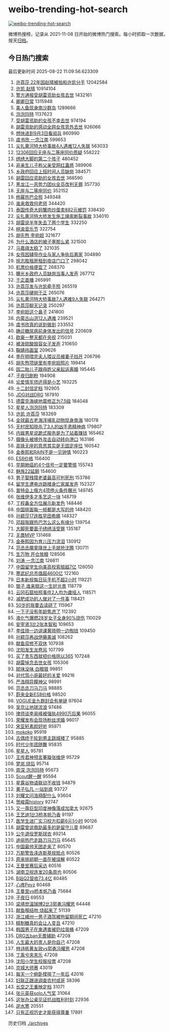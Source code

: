 # weibo-trending-hot-search

[![weibo-trending-hot-search](https://github.com/ameizi/weibo-trending-hot-search/actions/workflows/ci.yml/badge.svg)](https://github.com/ameizi/weibo-trending-hot-search/actions/workflows/ci.yml)

微博热搜榜，记录从 2021-11-08 日开始的微博热门搜索。每小时抓取一次数据，按天[归档](./archives)。

## 今日热门搜索

<!-- BEGIN --> 
最后更新时间 2025-08-22 11:09:56.623309 
1. [许荔莎 22年因赵晴被拍和许凯分手](https://s.weibo.com/weibo?q=%E8%AE%B8%E8%8D%94%E8%8E%8E%2022%E5%B9%B4%E5%9B%A0%E8%B5%B5%E6%99%B4%E8%A2%AB%E6%8B%8D%E5%92%8C%E8%AE%B8%E5%87%AF%E5%88%86%E6%89%8B&t=31&band_rank=4&Refer=top) 12042584
1. [许凯 赵晴](https://s.weibo.com/weibo?q=%E8%AE%B8%E5%87%AF%20%E8%B5%B5%E6%99%B4&t=31&band_rank=11&Refer=top) 10914104
1. [警方通报受胡雷资助女孩去世](https://s.weibo.com/weibo?q=%23%E8%AD%A6%E6%96%B9%E9%80%9A%E6%8A%A5%E5%8F%97%E8%83%A1%E9%9B%B7%E8%B5%84%E5%8A%A9%E5%A5%B3%E5%AD%A9%E5%8E%BB%E4%B8%96%23&t=31&band_rank=1&Refer=top) 1432161
1. [卿卿日常](https://s.weibo.com/weibo?q=%E5%8D%BF%E5%8D%BF%E6%97%A5%E5%B8%B8&t=31&band_rank=1&Refer=top) 1315948
1. [美人鱼现身南沙群岛](https://s.weibo.com/weibo?q=%23%E7%BE%8E%E4%BA%BA%E9%B1%BC%E7%8E%B0%E8%BA%AB%E5%8D%97%E6%B2%99%E7%BE%A4%E5%B2%9B%23&t=31&band_rank=2&Refer=top) 1289666
1. [泡泡玛特](https://s.weibo.com/weibo?q=%E6%B3%A1%E6%B3%A1%E7%8E%9B%E7%89%B9&t=31&band_rank=1&Refer=top) 1137623
1. [受胡雷资助的女孩不幸去世](https://s.weibo.com/weibo?q=%23%E5%8F%97%E8%83%A1%E9%9B%B7%E8%B5%84%E5%8A%A9%E7%9A%84%E5%A5%B3%E5%AD%A9%E4%B8%8D%E5%B9%B8%E5%8E%BB%E4%B8%96%23&t=31&band_rank=2&Refer=top) 974194
1. [胡雷资助的感动全网女孩意外去世](https://s.weibo.com/weibo?q=%23%E8%83%A1%E9%9B%B7%E8%B5%84%E5%8A%A9%E7%9A%84%E6%84%9F%E5%8A%A8%E5%85%A8%E7%BD%91%E5%A5%B3%E5%AD%A9%E6%84%8F%E5%A4%96%E5%8E%BB%E4%B8%96%23&t=31&band_rank=6&Refer=top) 926066
1. [想快进到9月3日看阅兵](https://s.weibo.com/weibo?q=%23%E6%83%B3%E5%BF%AB%E8%BF%9B%E5%88%B09%E6%9C%883%E6%97%A5%E7%9C%8B%E9%98%85%E5%85%B5%23&t=31&band_rank=3&Refer=top) 860990
1. [虞书欣 一念江南](https://s.weibo.com/weibo?q=%E8%99%9E%E4%B9%A6%E6%AC%A3%20%E4%B8%80%E5%BF%B5%E6%B1%9F%E5%8D%97&t=31&band_rank=4&Refer=top) 599653
1. [尖扎黄河特大桥事故4人遇难12人失联](https://s.weibo.com/weibo?q=%23%E5%B0%96%E6%89%8E%E9%BB%84%E6%B2%B3%E7%89%B9%E5%A4%A7%E6%A1%A5%E4%BA%8B%E6%95%854%E4%BA%BA%E9%81%87%E9%9A%BE12%E4%BA%BA%E5%A4%B1%E8%81%94%23&t=31&band_rank=5&Refer=top) 563033
1. [12306回应无座与二等座同价质疑](https://s.weibo.com/weibo?q=%2312306%E5%9B%9E%E5%BA%94%E6%97%A0%E5%BA%A7%E4%B8%8E%E4%BA%8C%E7%AD%89%E5%BA%A7%E5%90%8C%E4%BB%B7%E8%B4%A8%E7%96%91%23&t=31&band_rank=5&Refer=top) 558222
1. [绣绣大脚的第二个孩子](https://s.weibo.com/weibo?q=%23%E7%BB%A3%E7%BB%A3%E5%A4%A7%E8%84%9A%E7%9A%84%E7%AC%AC%E4%BA%8C%E4%B8%AA%E5%AD%A9%E5%AD%90%23&t=31&band_rank=7&Refer=top) 480452
1. [非亲生儿子称父亲受网红蛊惑](https://s.weibo.com/weibo?q=%E9%9D%9E%E4%BA%B2%E7%94%9F%E5%84%BF%E5%AD%90%E7%A7%B0%E7%88%B6%E4%BA%B2%E5%8F%97%E7%BD%91%E7%BA%A2%E8%9B%8A%E6%83%91&t=31&band_rank=7&Refer=top) 389906
1. [乡政府回应上班时间人员缺岗](https://s.weibo.com/weibo?q=%23%E4%B9%A1%E6%94%BF%E5%BA%9C%E5%9B%9E%E5%BA%94%E4%B8%8A%E7%8F%AD%E6%97%B6%E9%97%B4%E4%BA%BA%E5%91%98%E7%BC%BA%E5%B2%97%23&t=31&band_rank=6&Refer=top) 384571
1. [胡雷回应资助的女孩去世](https://s.weibo.com/weibo?q=%23%E8%83%A1%E9%9B%B7%E5%9B%9E%E5%BA%94%E8%B5%84%E5%8A%A9%E7%9A%84%E5%A5%B3%E5%AD%A9%E5%8E%BB%E4%B8%96%23&t=31&band_rank=10&Refer=top) 368590
1. [黑龙江一恶势力团伙全员改判无罪](https://s.weibo.com/weibo?q=%23%E9%BB%91%E9%BE%99%E6%B1%9F%E4%B8%80%E6%81%B6%E5%8A%BF%E5%8A%9B%E5%9B%A2%E4%BC%99%E5%85%A8%E5%91%98%E6%94%B9%E5%88%A4%E6%97%A0%E7%BD%AA%23&t=31&band_rank=14&Refer=top) 357730
1. [无座与二等座同价](https://s.weibo.com/weibo?q=%23%E6%97%A0%E5%BA%A7%E4%B8%8E%E4%BA%8C%E7%AD%89%E5%BA%A7%E5%90%8C%E4%BB%B7%23&t=31&band_rank=8&Refer=top) 352152
1. [杨幂热巴合照](https://s.weibo.com/weibo?q=%23%E6%9D%A8%E5%B9%82%E7%83%AD%E5%B7%B4%E5%90%88%E7%85%A7%23&t=31&band_rank=8&Refer=top) 349348
1. [谁来救救何老师](https://s.weibo.com/weibo?q=%23%E8%B0%81%E6%9D%A5%E6%95%91%E6%95%91%E4%BD%95%E8%80%81%E5%B8%88%23&t=31&band_rank=12&Refer=top) 344420
1. [泰国传奇大妈蟹肉炒蛋卖882元被罚](https://s.weibo.com/weibo?q=%23%E6%B3%B0%E5%9B%BD%E4%BC%A0%E5%A5%87%E5%A4%A7%E5%A6%88%E8%9F%B9%E8%82%89%E7%82%92%E8%9B%8B%E5%8D%96882%E5%85%83%E8%A2%AB%E7%BD%9A%23&t=31&band_rank=9&Refer=top) 338430
1. [尖扎黄河特大桥发生施工绳索断裂事故](https://s.weibo.com/weibo?q=%23%E5%B0%96%E6%89%8E%E9%BB%84%E6%B2%B3%E7%89%B9%E5%A4%A7%E6%A1%A5%E5%8F%91%E7%94%9F%E6%96%BD%E5%B7%A5%E7%BB%B3%E7%B4%A2%E6%96%AD%E8%A3%82%E4%BA%8B%E6%95%85%23&t=31&band_rank=10&Refer=top) 334010
1. [胡雷说半年失去了两个学生](https://s.weibo.com/weibo?q=%23%E8%83%A1%E9%9B%B7%E8%AF%B4%E5%8D%8A%E5%B9%B4%E5%A4%B1%E5%8E%BB%E4%BA%86%E4%B8%A4%E4%B8%AA%E5%AD%A6%E7%94%9F%23&t=31&band_rank=11&Refer=top) 332250
1. [梓渝音乐节](https://s.weibo.com/weibo?q=%E6%A2%93%E6%B8%9D%E9%9F%B3%E4%B9%90%E8%8A%82&t=31&band_rank=9&Refer=top) 322754
1. [胡先煦 李宛妲](https://s.weibo.com/weibo?q=%E8%83%A1%E5%85%88%E7%85%A6%20%E6%9D%8E%E5%AE%9B%E5%A6%B2&t=31&band_rank=11&Refer=top) 321677
1. [为什么酒店的被子塞那么紧](https://s.weibo.com/weibo?q=%E4%B8%BA%E4%BB%80%E4%B9%88%E9%85%92%E5%BA%97%E7%9A%84%E8%A2%AB%E5%AD%90%E5%A1%9E%E9%82%A3%E4%B9%88%E7%B4%A7&t=31&band_rank=12&Refer=top) 321500
1. [马嘉祺太稳了](https://s.weibo.com/weibo?q=%23%E9%A9%AC%E5%98%89%E7%A5%BA%E5%A4%AA%E7%A8%B3%E4%BA%86%23&t=31&band_rank=13&Refer=top) 321035
1. [女孩因辅导作业与家人争执后离家](https://s.weibo.com/weibo?q=%23%E5%A5%B3%E5%AD%A9%E5%9B%A0%E8%BE%85%E5%AF%BC%E4%BD%9C%E4%B8%9A%E4%B8%8E%E5%AE%B6%E4%BA%BA%E4%BA%89%E6%89%A7%E5%90%8E%E7%A6%BB%E5%AE%B6%23&t=31&band_rank=12&Refer=top) 304890
1. [徐志胜租房租到夜店门口了](https://s.weibo.com/weibo?q=%E5%BE%90%E5%BF%97%E8%83%9C%E7%A7%9F%E6%88%BF%E7%A7%9F%E5%88%B0%E5%A4%9C%E5%BA%97%E9%97%A8%E5%8F%A3%E4%BA%86&t=31&band_rank=9&Refer=top) 298042
1. [机票价格便宜了](https://s.weibo.com/weibo?q=%23%E6%9C%BA%E7%A5%A8%E4%BB%B7%E6%A0%BC%E4%BE%BF%E5%AE%9C%E4%BA%86%23&t=31&band_rank=15&Refer=top) 268370
1. [曝光乡政府人员缺岗当事人发声](https://s.weibo.com/weibo?q=%23%E6%9B%9D%E5%85%89%E4%B9%A1%E6%94%BF%E5%BA%9C%E4%BA%BA%E5%91%98%E7%BC%BA%E5%B2%97%E5%BD%93%E4%BA%8B%E4%BA%BA%E5%8F%91%E5%A3%B0%23&t=31&band_rank=10&Refer=top) 267712
1. [于正直播](https://s.weibo.com/weibo?q=%E4%BA%8E%E6%AD%A3%E7%9B%B4%E6%92%AD&t=31&band_rank=12&Refer=top) 265991
1. [许荔莎发与许凯牵手照](https://s.weibo.com/weibo?q=%23%E8%AE%B8%E8%8D%94%E8%8E%8E%E5%8F%91%E4%B8%8E%E8%AE%B8%E5%87%AF%E7%89%B5%E6%89%8B%E7%85%A7%23&t=31&band_rank=13&Refer=top) 265519
1. [许荔莎硬刚于正](https://s.weibo.com/weibo?q=%23%E8%AE%B8%E8%8D%94%E8%8E%8E%E7%A1%AC%E5%88%9A%E4%BA%8E%E6%AD%A3%23&t=31&band_rank=14&Refer=top) 265076
1. [尖扎黄河特大桥事故7人遇难9人失联](https://s.weibo.com/weibo?q=%23%E5%B0%96%E6%89%8E%E9%BB%84%E6%B2%B3%E7%89%B9%E5%A4%A7%E6%A1%A5%E4%BA%8B%E6%95%857%E4%BA%BA%E9%81%87%E9%9A%BE9%E4%BA%BA%E5%A4%B1%E8%81%94%23&t=31&band_rank=15&Refer=top) 264271
1. [许荔莎聊天记录](https://s.weibo.com/weibo?q=%23%E8%AE%B8%E8%8D%94%E8%8E%8E%E8%81%8A%E5%A4%A9%E8%AE%B0%E5%BD%95%23&t=31&band_rank=16&Refer=top) 250297
1. [李宛妲这个鼻子](https://s.weibo.com/weibo?q=%23%E6%9D%8E%E5%AE%9B%E5%A6%B2%E8%BF%99%E4%B8%AA%E9%BC%BB%E5%AD%90%23&t=31&band_rank=16&Refer=top) 241800
1. [内蒙古山洪12人遇难](https://s.weibo.com/weibo?q=%23%E5%86%85%E8%92%99%E5%8F%A4%E5%B1%B1%E6%B4%AA12%E4%BA%BA%E9%81%87%E9%9A%BE%23&t=31&band_rank=17&Refer=top) 239521
1. [虞书欣真的说到做到](https://s.weibo.com/weibo?q=%23%E8%99%9E%E4%B9%A6%E6%AC%A3%E7%9C%9F%E7%9A%84%E8%AF%B4%E5%88%B0%E5%81%9A%E5%88%B0%23&t=31&band_rank=18&Refer=top) 233552
1. [确诊糖尿病前身体发出的信号](https://s.weibo.com/weibo?q=%E7%A1%AE%E8%AF%8A%E7%B3%96%E5%B0%BF%E7%97%85%E5%89%8D%E8%BA%AB%E4%BD%93%E5%8F%91%E5%87%BA%E7%9A%84%E4%BF%A1%E5%8F%B7&t=31&band_rank=15&Refer=top) 220609
1. [欧豪一整天都在央视](https://s.weibo.com/weibo?q=%E6%AC%A7%E8%B1%AA%E4%B8%80%E6%95%B4%E5%A4%A9%E9%83%BD%E5%9C%A8%E5%A4%AE%E8%A7%86&t=31&band_rank=18&Refer=top) 215031
1. [被泼硫酸毁容女子发声](https://s.weibo.com/weibo?q=%23%E8%A2%AB%E6%B3%BC%E7%A1%AB%E9%85%B8%E6%AF%81%E5%AE%B9%E5%A5%B3%E5%AD%90%E5%8F%91%E5%A3%B0%23&t=31&band_rank=16&Refer=top) 210650
1. [鞠婧祎画室](https://s.weibo.com/weibo?q=%23%E9%9E%A0%E5%A9%A7%E7%A5%8E%E7%94%BB%E5%AE%A4%23&t=31&band_rank=17&Refer=top) 209626
1. [李在明喂完夫人喂议员被妻子挡开](https://s.weibo.com/weibo?q=%23%E6%9D%8E%E5%9C%A8%E6%98%8E%E5%96%82%E5%AE%8C%E5%A4%AB%E4%BA%BA%E5%96%82%E8%AE%AE%E5%91%98%E8%A2%AB%E5%A6%BB%E5%AD%90%E6%8C%A1%E5%BC%80%23&t=31&band_rank=24&Refer=top) 206796
1. [胡先煦项链里有李宛妲照片](https://s.weibo.com/weibo?q=%E8%83%A1%E5%85%88%E7%85%A6%E9%A1%B9%E9%93%BE%E9%87%8C%E6%9C%89%E6%9D%8E%E5%AE%9B%E5%A6%B2%E7%85%A7%E7%89%87&t=31&band_rank=18&Refer=top) 199414
1. [因二胎儿子跟母姓父亲起诉离婚](https://s.weibo.com/weibo?q=%23%E5%9B%A0%E4%BA%8C%E8%83%8E%E5%84%BF%E5%AD%90%E8%B7%9F%E6%AF%8D%E5%A7%93%E7%88%B6%E4%BA%B2%E8%B5%B7%E8%AF%89%E7%A6%BB%E5%A9%9A%23&t=31&band_rank=31&Refer=top) 195445
1. [子夜归剧粉](https://s.weibo.com/weibo?q=%23%E5%AD%90%E5%A4%9C%E5%BD%92%E5%89%A7%E7%B2%89%23&t=31&band_rank=19&Refer=top) 194908
1. [论爱情军师还得是小艺](https://s.weibo.com/weibo?q=%23%E8%AE%BA%E7%88%B1%E6%83%85%E5%86%9B%E5%B8%88%E8%BF%98%E5%BE%97%E6%98%AF%E5%B0%8F%E8%89%BA%23&t=31&band_rank=20&Refer=top) 193225
1. [十二封信定档](https://s.weibo.com/weibo?q=%23%E5%8D%81%E4%BA%8C%E5%B0%81%E4%BF%A1%E5%AE%9A%E6%A1%A3%23&t=31&band_rank=21&Refer=top) 192905
1. [JDG对战DRG](https://s.weibo.com/weibo?q=%23JDG%E5%AF%B9%E6%88%98DRG%23&t=31&band_rank=19&Refer=top) 187910
1. [德雷克海峡地震修正为7.5级](https://s.weibo.com/weibo?q=%23%E5%BE%B7%E9%9B%B7%E5%85%8B%E6%B5%B7%E5%B3%A1%E5%9C%B0%E9%9C%87%E4%BF%AE%E6%AD%A3%E4%B8%BA7.5%E7%BA%A7%23&t=31&band_rank=22&Refer=top) 184048
1. [星星人泡泡玛特](https://s.weibo.com/weibo?q=%E6%98%9F%E6%98%9F%E4%BA%BA%E6%B3%A1%E6%B3%A1%E7%8E%9B%E7%89%B9&t=31&band_rank=20&Refer=top) 183309
1. [许凯 许荔莎](https://s.weibo.com/weibo?q=%E8%AE%B8%E5%87%AF%20%E8%AE%B8%E8%8D%94%E8%8E%8E&t=31&band_rank=21&Refer=top) 183269
1. [全球最古老海洋哺乳动物现身南海](https://s.weibo.com/weibo?q=%23%E5%85%A8%E7%90%83%E6%9C%80%E5%8F%A4%E8%80%81%E6%B5%B7%E6%B4%8B%E5%93%BA%E4%B9%B3%E5%8A%A8%E7%89%A9%E7%8E%B0%E8%BA%AB%E5%8D%97%E6%B5%B7%23&t=31&band_rank=10&Refer=top) 180178
1. [无村民知晓杀了3人的凶手患精神病](https://s.weibo.com/weibo?q=%23%E6%97%A0%E6%9D%91%E6%B0%91%E7%9F%A5%E6%99%93%E6%9D%80%E4%BA%863%E4%BA%BA%E7%9A%84%E5%87%B6%E6%89%8B%E6%82%A3%E7%B2%BE%E7%A5%9E%E7%97%85%23&t=31&band_rank=25&Refer=top) 179807
1. [内娱男星说跪式服务是为了站着赚钱](https://s.weibo.com/weibo?q=%E5%86%85%E5%A8%B1%E7%94%B7%E6%98%9F%E8%AF%B4%E8%B7%AA%E5%BC%8F%E6%9C%8D%E5%8A%A1%E6%98%AF%E4%B8%BA%E4%BA%86%E7%AB%99%E7%9D%80%E8%B5%9A%E9%92%B1&t=31&band_rank=24&Refer=top) 165462
1. [摄像头被境外攻击自动转向港口](https://s.weibo.com/weibo?q=%23%E6%91%84%E5%83%8F%E5%A4%B4%E8%A2%AB%E5%A2%83%E5%A4%96%E6%94%BB%E5%87%BB%E8%87%AA%E5%8A%A8%E8%BD%AC%E5%90%91%E6%B8%AF%E5%8F%A3%23&t=31&band_rank=23&Refer=top) 163186
1. [高铁无座的意思其实是无固定座位](https://s.weibo.com/weibo?q=%23%E9%AB%98%E9%93%81%E6%97%A0%E5%BA%A7%E7%9A%84%E6%84%8F%E6%80%9D%E5%85%B6%E5%AE%9E%E6%98%AF%E6%97%A0%E5%9B%BA%E5%AE%9A%E5%BA%A7%E4%BD%8D%23&t=31&band_rank=26&Refer=top) 160542
1. [金泰熙和RAIN不是一见钟情](https://s.weibo.com/weibo?q=%23%E9%87%91%E6%B3%B0%E7%86%99%E5%92%8CRAIN%E4%B8%8D%E6%98%AF%E4%B8%80%E8%A7%81%E9%92%9F%E6%83%85%23&t=31&band_rank=27&Refer=top) 160223
1. [ES8价格](https://s.weibo.com/weibo?q=ES8%E4%BB%B7%E6%A0%BC&t=31&band_rank=20&Refer=top) 156400
1. [早期肺癌的4个信号一定要警惕](https://s.weibo.com/weibo?q=%23%E6%97%A9%E6%9C%9F%E8%82%BA%E7%99%8C%E7%9A%844%E4%B8%AA%E4%BF%A1%E5%8F%B7%E4%B8%80%E5%AE%9A%E8%A6%81%E8%AD%A6%E6%83%95%23&t=31&band_rank=21&Refer=top) 155743
1. [魅族22延期](https://s.weibo.com/weibo?q=%E9%AD%85%E6%97%8F22%E5%BB%B6%E6%9C%9F&t=31&band_rank=27&Refer=top) 154600
1. [男子娶残障老婆最高可判死刑](https://s.weibo.com/weibo?q=%23%E7%94%B7%E5%AD%90%E5%A8%B6%E6%AE%8B%E9%9A%9C%E8%80%81%E5%A9%86%E6%9C%80%E9%AB%98%E5%8F%AF%E5%88%A4%E6%AD%BB%E5%88%91%23&t=31&band_rank=39&Refer=top) 153786
1. [留学生遭电诈跳楼身亡家属发声](https://s.weibo.com/weibo?q=%23%E7%95%99%E5%AD%A6%E7%94%9F%E9%81%AD%E7%94%B5%E8%AF%88%E8%B7%B3%E6%A5%BC%E8%BA%AB%E4%BA%A1%E5%AE%B6%E5%B1%9E%E5%8F%91%E5%A3%B0%23&t=31&band_rank=22&Refer=top) 152327
1. [普特会上俄方4项停火条件曝光](https://s.weibo.com/weibo?q=%23%E6%99%AE%E7%89%B9%E4%BC%9A%E4%B8%8A%E4%BF%84%E6%96%B94%E9%A1%B9%E5%81%9C%E7%81%AB%E6%9D%A1%E4%BB%B6%E6%9B%9D%E5%85%89%23&t=31&band_rank=28&Refer=top) 149745
1. [张维伊多才多艺这一块](https://s.weibo.com/weibo?q=%23%E5%BC%A0%E7%BB%B4%E4%BC%8A%E5%A4%9A%E6%89%8D%E5%A4%9A%E8%89%BA%E8%BF%99%E4%B8%80%E5%9D%97%23&t=31&band_rank=29&Refer=top) 148719
1. [丁程鑫全方位展示新发色](https://s.weibo.com/weibo?q=%23%E4%B8%81%E7%A8%8B%E9%91%AB%E5%85%A8%E6%96%B9%E4%BD%8D%E5%B1%95%E7%A4%BA%E6%96%B0%E5%8F%91%E8%89%B2%23&t=31&band_rank=30&Refer=top) 148446
1. [中国排面每一帧都是大写的帅](https://s.weibo.com/weibo?q=%23%E4%B8%AD%E5%9B%BD%E6%8E%92%E9%9D%A2%E6%AF%8F%E4%B8%80%E5%B8%A7%E9%83%BD%E6%98%AF%E5%A4%A7%E5%86%99%E7%9A%84%E5%B8%85%23&t=31&band_rank=31&Refer=top) 148420
1. [孙颖莎17连胜早田希娜](https://s.weibo.com/weibo?q=%23%E5%AD%99%E9%A2%96%E8%8E%8E17%E8%BF%9E%E8%83%9C%E6%97%A9%E7%94%B0%E5%B8%8C%E5%A8%9C%23&t=31&band_rank=23&Refer=top) 148327
1. [邓超我跟热巴怎么这么有缘分](https://s.weibo.com/weibo?q=%E9%82%93%E8%B6%85%E6%88%91%E8%B7%9F%E7%83%AD%E5%B7%B4%E6%80%8E%E4%B9%88%E8%BF%99%E4%B9%88%E6%9C%89%E7%BC%98%E5%88%86&t=31&band_rank=28&Refer=top) 139754
1. [大脚死要面子绣绣活受罪](https://s.weibo.com/weibo?q=%23%E5%A4%A7%E8%84%9A%E6%AD%BB%E8%A6%81%E9%9D%A2%E5%AD%90%E7%BB%A3%E7%BB%A3%E6%B4%BB%E5%8F%97%E7%BD%AA%23&t=31&band_rank=29&Refer=top) 135187
1. [无畏MVP](https://s.weibo.com/weibo?q=%E6%97%A0%E7%95%8FMVP&t=31&band_rank=26&Refer=top) 131468
1. [金泰熙因为育儿压力流泪](https://s.weibo.com/weibo?q=%23%E9%87%91%E6%B3%B0%E7%86%99%E5%9B%A0%E4%B8%BA%E8%82%B2%E5%84%BF%E5%8E%8B%E5%8A%9B%E6%B5%81%E6%B3%AA%23&t=31&band_rank=27&Refer=top) 130912
1. [范丞丞魔童降世上手就抢沈腾](https://s.weibo.com/weibo?q=%E8%8C%83%E4%B8%9E%E4%B8%9E%E9%AD%94%E7%AB%A5%E9%99%8D%E4%B8%96%E4%B8%8A%E6%89%8B%E5%B0%B1%E6%8A%A2%E6%B2%88%E8%85%BE&t=31&band_rank=30&Refer=top) 130711
1. [生万物 开仓放粮](https://s.weibo.com/weibo?q=%E7%94%9F%E4%B8%87%E7%89%A9%20%E5%BC%80%E4%BB%93%E6%94%BE%E7%B2%AE&t=31&band_rank=28&Refer=top) 128506
1. [刘涛 一念江南](https://s.weibo.com/weibo?q=%E5%88%98%E6%B6%9B%20%E4%B8%80%E5%BF%B5%E6%B1%9F%E5%8D%97&t=31&band_rank=29&Refer=top) 126811
1. [中国留学生向美高校索赔超7亿](https://s.weibo.com/weibo?q=%23%E4%B8%AD%E5%9B%BD%E7%95%99%E5%AD%A6%E7%94%9F%E5%90%91%E7%BE%8E%E9%AB%98%E6%A0%A1%E7%B4%A2%E8%B5%94%E8%B6%857%E4%BA%BF%23&t=31&band_rank=33&Refer=top) 126050
1. [寒武纪总市值超4600亿](https://s.weibo.com/weibo?q=%23%E5%AF%92%E6%AD%A6%E7%BA%AA%E6%80%BB%E5%B8%82%E5%80%BC%E8%B6%854600%E4%BA%BF%23&t=31&band_rank=32&Refer=top) 122160
1. [日本新规每日玩手机不超2小时](https://s.weibo.com/weibo?q=%E6%97%A5%E6%9C%AC%E6%96%B0%E8%A7%84%E6%AF%8F%E6%97%A5%E7%8E%A9%E6%89%8B%E6%9C%BA%E4%B8%8D%E8%B6%852%E5%B0%8F%E6%97%B6&t=31&band_rank=35&Refer=top) 119221
1. [银子 谁来赔这一生好光景](https://s.weibo.com/weibo?q=%E9%93%B6%E5%AD%90%20%E8%B0%81%E6%9D%A5%E8%B5%94%E8%BF%99%E4%B8%80%E7%94%9F%E5%A5%BD%E5%85%89%E6%99%AF&t=31&band_rank=30&Refer=top) 118779
1. [云冈石窟拍照事件2人均为聋哑人](https://s.weibo.com/weibo?q=%23%E4%BA%91%E5%86%88%E7%9F%B3%E7%AA%9F%E6%8B%8D%E7%85%A7%E4%BA%8B%E4%BB%B62%E4%BA%BA%E5%9D%87%E4%B8%BA%E8%81%8B%E5%93%91%E4%BA%BA%23&t=31&band_rank=35&Refer=top) 118571
1. [减肥成功的人做对了一件事](https://s.weibo.com/weibo?q=%23%E5%87%8F%E8%82%A5%E6%88%90%E5%8A%9F%E7%9A%84%E4%BA%BA%E5%81%9A%E5%AF%B9%E4%BA%86%E4%B8%80%E4%BB%B6%E4%BA%8B%23&t=31&band_rank=34&Refer=top) 118421
1. [50岁的我要去读研了](https://s.weibo.com/weibo?q=50%E5%B2%81%E7%9A%84%E6%88%91%E8%A6%81%E5%8E%BB%E8%AF%BB%E7%A0%94%E4%BA%86&t=31&band_rank=35&Refer=top) 115967
1. [一下子没有年龄焦虑了](https://s.weibo.com/weibo?q=%E4%B8%80%E4%B8%8B%E5%AD%90%E6%B2%A1%E6%9C%89%E5%B9%B4%E9%BE%84%E7%84%A6%E8%99%91%E4%BA%86&t=31&band_rank=32&Refer=top) 112392
1. [液化气爆燃28岁女子全身90%烧伤](https://s.weibo.com/weibo?q=%23%E6%B6%B2%E5%8C%96%E6%B0%94%E7%88%86%E7%87%8328%E5%B2%81%E5%A5%B3%E5%AD%90%E5%85%A8%E8%BA%AB90%25%E7%83%A7%E4%BC%A4%23&t=31&band_rank=37&Refer=top) 110029
1. [安宰贤3比2张本智和](https://s.weibo.com/weibo?q=%23%E5%AE%89%E5%AE%B0%E8%B4%A43%E6%AF%942%E5%BC%A0%E6%9C%AC%E6%99%BA%E5%92%8C%23&t=31&band_rank=33&Refer=top) 109653
1. [李佳琦一边讲课黄晓明一边掏钱](https://s.weibo.com/weibo?q=%E6%9D%8E%E4%BD%B3%E7%90%A6%E4%B8%80%E8%BE%B9%E8%AE%B2%E8%AF%BE%E9%BB%84%E6%99%93%E6%98%8E%E4%B8%80%E8%BE%B9%E6%8E%8F%E9%92%B1&t=31&band_rank=34&Refer=top) 109450
1. [孙颖莎再战伊藤美诚](https://s.weibo.com/weibo?q=%23%E5%AD%99%E9%A2%96%E8%8E%8E%E5%86%8D%E6%88%98%E4%BC%8A%E8%97%A4%E7%BE%8E%E8%AF%9A%23&t=31&band_rank=38&Refer=top) 108262
1. [献鱼双修不双休](https://s.weibo.com/weibo?q=%E7%8C%AE%E9%B1%BC%E5%8F%8C%E4%BF%AE%E4%B8%8D%E5%8F%8C%E4%BC%91&t=31&band_rank=37&Refer=top) 107938
1. [沈阳发生龙卷风](https://s.weibo.com/weibo?q=%23%E6%B2%88%E9%98%B3%E5%8F%91%E7%94%9F%E9%BE%99%E5%8D%B7%E9%A3%8E%23&t=31&band_rank=39&Refer=top) 107799
1. [买了贵东西就把价格除以365](https://s.weibo.com/weibo?q=%E4%B9%B0%E4%BA%86%E8%B4%B5%E4%B8%9C%E8%A5%BF%E5%B0%B1%E6%8A%8A%E4%BB%B7%E6%A0%BC%E9%99%A4%E4%BB%A5365&t=31&band_rank=38&Refer=top) 107248
1. [胡雷悼念去世女孩](https://s.weibo.com/weibo?q=%23%E8%83%A1%E9%9B%B7%E6%82%BC%E5%BF%B5%E5%8E%BB%E4%B8%96%E5%A5%B3%E5%AD%A9%23&t=31&band_rank=39&Refer=top) 105306
1. [腻味没味 白眼狼](https://s.weibo.com/weibo?q=%E8%85%BB%E5%91%B3%E6%B2%A1%E5%91%B3%20%E7%99%BD%E7%9C%BC%E7%8B%BC&t=31&band_rank=36&Refer=top) 99851
1. [对代驾小哥最好的关爱](https://s.weibo.com/weibo?q=%23%E5%AF%B9%E4%BB%A3%E9%A9%BE%E5%B0%8F%E5%93%A5%E6%9C%80%E5%A5%BD%E7%9A%84%E5%85%B3%E7%88%B1%23&t=31&band_rank=37&Refer=top) 99216
1. [严浩翔异瞳神父](https://s.weibo.com/weibo?q=%E4%B8%A5%E6%B5%A9%E7%BF%94%E5%BC%82%E7%9E%B3%E7%A5%9E%E7%88%B6&t=31&band_rank=38&Refer=top) 98991
1. [范丞丞刀马刀马](https://s.weibo.com/weibo?q=%E8%8C%83%E4%B8%9E%E4%B8%9E%E5%88%80%E9%A9%AC%E5%88%80%E9%A9%AC&t=31&band_rank=40&Refer=top) 98885
1. [蔚来全新ES8价格](https://s.weibo.com/weibo?q=%23%E8%94%9A%E6%9D%A5%E5%85%A8%E6%96%B0ES8%E4%BB%B7%E6%A0%BC%23&t=31&band_rank=42&Refer=top) 98520
1. [VOGUE金九群封会有单链](https://s.weibo.com/weibo?q=%23VOGUE%E9%87%91%E4%B9%9D%E7%BE%A4%E5%B0%81%E4%BC%9A%E6%9C%89%E5%8D%95%E9%93%BE%23&t=31&band_rank=42&Refer=top) 97604
1. [吴京让地球流浪](https://s.weibo.com/weibo?q=%E5%90%B4%E4%BA%AC%E8%AE%A9%E5%9C%B0%E7%90%83%E6%B5%81%E6%B5%AA&t=31&band_rank=43&Refer=top) 97486
1. [律师谈李易峰被强执4990万后果](https://s.weibo.com/weibo?q=%23%E5%BE%8B%E5%B8%88%E8%B0%88%E6%9D%8E%E6%98%93%E5%B3%B0%E8%A2%AB%E5%BC%BA%E6%89%A74990%E4%B8%87%E5%90%8E%E6%9E%9C%23&t=31&band_rank=40&Refer=top) 96055
1. [荣耀发布会现场粉丝求婚](https://s.weibo.com/weibo?q=%23%E8%8D%A3%E8%80%80%E5%8F%91%E5%B8%83%E4%BC%9A%E7%8E%B0%E5%9C%BA%E7%B2%89%E4%B8%9D%E6%B1%82%E5%A9%9A%23&t=31&band_rank=41&Refer=top) 96017
1. [宋亚轩素颜好听](https://s.weibo.com/weibo?q=%23%E5%AE%8B%E4%BA%9A%E8%BD%A9%E7%B4%A0%E9%A2%9C%E5%A5%BD%E5%90%AC%23&t=31&band_rank=42&Refer=top) 95971
1. [mokoko](https://s.weibo.com/weibo?q=mokoko&t=31&band_rank=43&Refer=top) 95919
1. [古偶终于轮到男主跳城楼了](https://s.weibo.com/weibo?q=%E5%8F%A4%E5%81%B6%E7%BB%88%E4%BA%8E%E8%BD%AE%E5%88%B0%E7%94%B7%E4%B8%BB%E8%B7%B3%E5%9F%8E%E6%A5%BC%E4%BA%86&t=31&band_rank=44&Refer=top) 95885
1. [时代少年团随舞](https://s.weibo.com/weibo?q=%E6%97%B6%E4%BB%A3%E5%B0%91%E5%B9%B4%E5%9B%A2%E9%9A%8F%E8%88%9E&t=31&band_rank=45&Refer=top) 95835
1. [星星人](https://s.weibo.com/weibo?q=%E6%98%9F%E6%98%9F%E4%BA%BA&t=31&band_rank=46&Refer=top) 95781
1. [王传君神预言董璇张维伊](https://s.weibo.com/weibo?q=%23%E7%8E%8B%E4%BC%A0%E5%90%9B%E7%A5%9E%E9%A2%84%E8%A8%80%E8%91%A3%E7%92%87%E5%BC%A0%E7%BB%B4%E4%BC%8A%23&t=31&band_rank=47&Refer=top) 95729
1. [梦岚 绕后](https://s.weibo.com/weibo?q=%E6%A2%A6%E5%B2%9A%20%E7%BB%95%E5%90%8E&t=31&band_rank=48&Refer=top) 95714
1. [周深 泡泡玛特](https://s.weibo.com/weibo?q=%E5%91%A8%E6%B7%B1%20%E6%B3%A1%E6%B3%A1%E7%8E%9B%E7%89%B9&t=31&band_rank=49&Refer=top) 95673
1. [Scout醒一醒](https://s.weibo.com/weibo?q=%23Scout%E9%86%92%E4%B8%80%E9%86%92%23&t=31&band_rank=50&Refer=top) 95594
1. [星露谷物语联动不收钱](https://s.weibo.com/weibo?q=%23%E6%98%9F%E9%9C%B2%E8%B0%B7%E7%89%A9%E8%AF%AD%E8%81%94%E5%8A%A8%E4%B8%8D%E6%94%B6%E9%92%B1%23&t=31&band_rank=44&Refer=top) 94879
1. [黄子弘凡 一站到底](https://s.weibo.com/weibo?q=%E9%BB%84%E5%AD%90%E5%BC%98%E5%87%A1%20%E4%B8%80%E7%AB%99%E5%88%B0%E5%BA%95&t=31&band_rank=45&Refer=top) 93727
1. [刘耀文问浩翔配什么](https://s.weibo.com/weibo?q=%E5%88%98%E8%80%80%E6%96%87%E9%97%AE%E6%B5%A9%E7%BF%94%E9%85%8D%E4%BB%80%E4%B9%88&t=31&band_rank=46&Refer=top) 93604
1. [贺峻霖history](https://s.weibo.com/weibo?q=%23%E8%B4%BA%E5%B3%BB%E9%9C%96history%23&t=31&band_rank=45&Refer=top) 92747
1. [又一尊巨型印度神像落成加拿大](https://s.weibo.com/weibo?q=%23%E5%8F%88%E4%B8%80%E5%B0%8A%E5%B7%A8%E5%9E%8B%E5%8D%B0%E5%BA%A6%E7%A5%9E%E5%83%8F%E8%90%BD%E6%88%90%E5%8A%A0%E6%8B%BF%E5%A4%A7%23&t=31&band_rank=48&Refer=top) 92675
1. [王艺迪1比3桥本帆乃香](https://s.weibo.com/weibo?q=%23%E7%8E%8B%E8%89%BA%E8%BF%AA1%E6%AF%943%E6%A1%A5%E6%9C%AC%E5%B8%86%E4%B9%83%E9%A6%99%23&t=31&band_rank=12&Refer=top) 91197
1. [医学生进厂实习校方扣薪6元1小时](https://s.weibo.com/weibo?q=%23%E5%8C%BB%E5%AD%A6%E7%94%9F%E8%BF%9B%E5%8E%82%E5%AE%9E%E4%B9%A0%E6%A0%A1%E6%96%B9%E6%89%A3%E8%96%AA6%E5%85%831%E5%B0%8F%E6%97%B6%23&t=31&band_rank=46&Refer=top) 90126
1. [胡雷曾说救助最多的是留守儿童](https://s.weibo.com/weibo?q=%23%E8%83%A1%E9%9B%B7%E6%9B%BE%E8%AF%B4%E6%95%91%E5%8A%A9%E6%9C%80%E5%A4%9A%E7%9A%84%E6%98%AF%E7%95%99%E5%AE%88%E5%84%BF%E7%AB%A5%23&t=31&band_rank=47&Refer=top) 89687
1. [公牛退役罗斯球衣](https://s.weibo.com/weibo?q=%23%E5%85%AC%E7%89%9B%E9%80%80%E5%BD%B9%E7%BD%97%E6%96%AF%E7%90%83%E8%A1%A3%23&t=31&band_rank=48&Refer=top) 89214
1. [迪丽热巴走路刀马刀马](https://s.weibo.com/weibo?q=%23%E8%BF%AA%E4%B8%BD%E7%83%AD%E5%B7%B4%E8%B5%B0%E8%B7%AF%E5%88%80%E9%A9%AC%E5%88%80%E9%A9%AC%23&t=31&band_rank=19&Refer=top) 85645
1. [中国最帅天团走来了](https://s.weibo.com/weibo?q=%23%E4%B8%AD%E5%9B%BD%E6%9C%80%E5%B8%85%E5%A4%A9%E5%9B%A2%E8%B5%B0%E6%9D%A5%E4%BA%86%23&t=31&band_rank=25&Refer=top) 80570
1. [万斯警告泽连斯基规矩点](https://s.weibo.com/weibo?q=%23%E4%B8%87%E6%96%AF%E8%AD%A6%E5%91%8A%E6%B3%BD%E8%BF%9E%E6%96%AF%E5%9F%BA%E8%A7%84%E7%9F%A9%E7%82%B9%23&t=31&band_rank=35&Refer=top) 80526
1. [原来排卵期一直在被误解](https://s.weibo.com/weibo?q=%E5%8E%9F%E6%9D%A5%E6%8E%92%E5%8D%B5%E6%9C%9F%E4%B8%80%E7%9B%B4%E5%9C%A8%E8%A2%AB%E8%AF%AF%E8%A7%A3&t=31&band_rank=36&Refer=top) 80522
1. [王曼昱赛后采访](https://s.weibo.com/weibo?q=%E7%8E%8B%E6%9B%BC%E6%98%B1%E8%B5%9B%E5%90%8E%E9%87%87%E8%AE%BF&t=31&band_rank=38&Refer=top) 80516
1. [湖南卫视连发20条周也](https://s.weibo.com/weibo?q=%E6%B9%96%E5%8D%97%E5%8D%AB%E8%A7%86%E8%BF%9E%E5%8F%9120%E6%9D%A1%E5%91%A8%E4%B9%9F&t=31&band_rank=40&Refer=top) 80506
1. [B站Q2营收73.4亿](https://s.weibo.com/weibo?q=%23B%E7%AB%99Q2%E8%90%A5%E6%94%B673.4%E4%BA%BF%23&t=31&band_rank=45&Refer=top) 80485
1. [心疼Peyz](https://s.weibo.com/weibo?q=%23%E5%BF%83%E7%96%BCPeyz%23&t=31&band_rank=50&Refer=top) 80468
1. [王曼昱vs桥本帆乃香](https://s.weibo.com/weibo?q=%23%E7%8E%8B%E6%9B%BC%E6%98%B1vs%E6%A1%A5%E6%9C%AC%E5%B8%86%E4%B9%83%E9%A6%99%23&t=31&band_rank=31&Refer=top) 75684
1. [子夜归](https://s.weibo.com/weibo?q=%E5%AD%90%E5%A4%9C%E5%BD%92&t=31&band_rank=23&Refer=top) 69553
1. [梁靖崑温瑞博2比3郭勇冯耀恩](https://s.weibo.com/weibo?q=%23%E6%A2%81%E9%9D%96%E5%B4%91%E6%B8%A9%E7%91%9E%E5%8D%9A2%E6%AF%943%E9%83%AD%E5%8B%87%E5%86%AF%E8%80%80%E6%81%A9%23&t=31&band_rank=24&Refer=top) 64448
1. [献鱼喉结吻 烧起来了](https://s.weibo.com/weibo?q=%E7%8C%AE%E9%B1%BC%E5%96%89%E7%BB%93%E5%90%BB%20%E7%83%A7%E8%B5%B7%E6%9D%A5%E4%BA%86&t=31&band_rank=29&Refer=top) 51139
1. [浙江嵊州一男子酒驾被拘留期间死亡](https://s.weibo.com/weibo?q=%23%E6%B5%99%E6%B1%9F%E5%B5%8A%E5%B7%9E%E4%B8%80%E7%94%B7%E5%AD%90%E9%85%92%E9%A9%BE%E8%A2%AB%E6%8B%98%E7%95%99%E6%9C%9F%E9%97%B4%E6%AD%BB%E4%BA%A1%23&t=31&band_rank=50&Refer=top) 47210
1. [精制糖真的会让人变丑](https://s.weibo.com/weibo?q=%E7%B2%BE%E5%88%B6%E7%B3%96%E7%9C%9F%E7%9A%84%E4%BC%9A%E8%AE%A9%E4%BA%BA%E5%8F%98%E4%B8%91&t=31&band_rank=39&Refer=top) 47210
1. [韩国男子在柬遇害被扔垃圾桶](https://s.weibo.com/weibo?q=%E9%9F%A9%E5%9B%BD%E7%94%B7%E5%AD%90%E5%9C%A8%E6%9F%AC%E9%81%87%E5%AE%B3%E8%A2%AB%E6%89%94%E5%9E%83%E5%9C%BE%E6%A1%B6&t=31&band_rank=31&Refer=top) 47209
1. [DRG五ban无畏辅助](https://s.weibo.com/weibo?q=%23DRG%E4%BA%94ban%E6%97%A0%E7%95%8F%E8%BE%85%E5%8A%A9%23&t=31&band_rank=20&Refer=top) 47208
1. [人生最大的贵人是你自己](https://s.weibo.com/weibo?q=%23%E4%BA%BA%E7%94%9F%E6%9C%80%E5%A4%A7%E7%9A%84%E8%B4%B5%E4%BA%BA%E6%98%AF%E4%BD%A0%E8%87%AA%E5%B7%B1%23&t=31&band_rank=46&Refer=top) 47208
1. [林诗栋黄友政vs郭勇冯耀恩](https://s.weibo.com/weibo?q=%23%E6%9E%97%E8%AF%97%E6%A0%8B%E9%BB%84%E5%8F%8B%E6%94%BFvs%E9%83%AD%E5%8B%87%E5%86%AF%E8%80%80%E6%81%A9%23&t=31&band_rank=48&Refer=top) 47208
1. [丁禹兮夹夹乐](https://s.weibo.com/weibo?q=%23%E4%B8%81%E7%A6%B9%E5%85%AE%E5%A4%B9%E5%A4%B9%E4%B9%90%23&t=31&band_rank=43&Refer=top) 47208
1. [沈阳小学生校服投票](https://s.weibo.com/weibo?q=%E6%B2%88%E9%98%B3%E5%B0%8F%E5%AD%A6%E7%94%9F%E6%A0%A1%E6%9C%8D%E6%8A%95%E7%A5%A8&t=31&band_rank=45&Refer=top) 47208
1. [京城大师赛](https://s.weibo.com/weibo?q=%E4%BA%AC%E5%9F%8E%E5%A4%A7%E5%B8%88%E8%B5%9B&t=31&band_rank=22&Refer=top) 43019
1. [每天一个俯卧撑摔了一年后](https://s.weibo.com/weibo?q=%E6%AF%8F%E5%A4%A9%E4%B8%80%E4%B8%AA%E4%BF%AF%E5%8D%A7%E6%92%91%E6%91%94%E4%BA%86%E4%B8%80%E5%B9%B4%E5%90%8E&t=31&band_rank=50&Refer=top) 42016
1. [妇联正跟进调查农村成哥](https://s.weibo.com/weibo?q=%23%E5%A6%87%E8%81%94%E6%AD%A3%E8%B7%9F%E8%BF%9B%E8%B0%83%E6%9F%A5%E5%86%9C%E6%9D%91%E6%88%90%E5%93%A5%23&t=31&band_rank=10&Refer=top) 38396
1. [长空之王重映定档](https://s.weibo.com/weibo?q=%23%E9%95%BF%E7%A9%BA%E4%B9%8B%E7%8E%8B%E9%87%8D%E6%98%A0%E5%AE%9A%E6%A1%A3%23&t=31&band_rank=39&Refer=top) 31071
1. [张元英获solo人气奖](https://s.weibo.com/weibo?q=%23%E5%BC%A0%E5%85%83%E8%8B%B1%E8%8E%B7solo%E4%BA%BA%E6%B0%94%E5%A5%96%23&t=31&band_rank=45&Refer=top) 31064
1. [这张办公桌见证抗战胜利时刻](https://s.weibo.com/weibo?q=%23%E8%BF%99%E5%BC%A0%E5%8A%9E%E5%85%AC%E6%A1%8C%E8%A7%81%E8%AF%81%E6%8A%97%E6%88%98%E8%83%9C%E5%88%A9%E6%97%B6%E5%88%BB%23&t=31&band_rank=23&Refer=top) 22936
1. [逆水寒](https://s.weibo.com/weibo?q=%E9%80%86%E6%B0%B4%E5%AF%92&t=31&band_rank=49&Refer=top) 20551
1. [只有正视历史才能获得尊重](https://s.weibo.com/weibo?q=%23%E5%8F%AA%E6%9C%89%E6%AD%A3%E8%A7%86%E5%8E%86%E5%8F%B2%E6%89%8D%E8%83%BD%E8%8E%B7%E5%BE%97%E5%B0%8A%E9%87%8D%23&t=31&band_rank=41&Refer=top) 17891
<!-- END -->

历史归档 [./archives](./archives)

